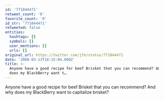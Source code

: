 ```yaml
---
id: '771044471'
retweet_count: '0'
favorite_count: '0'
id_str: '771044471'
retweeted: false
entities:
  hashtags: []
  symbols: []
  user_mentions: []
  urls: []
original_url: https://twitter.com/jth/status/771044471
date: '2008-03-13T18:15:04.000Z'
title: >-
  Anyone have a good recipe for beef Brisket that you can recommend? And why
  does my BlackBerry want t…
---
```


Anyone have a good recipe for beef Brisket that you can recommend? And why does my BlackBerry want to capitalize brisket?